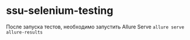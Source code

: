 # ssu-selenium-testing

После запуска тестов, необходимо запустить Allure Serve
`allure serve allure-results`
